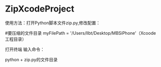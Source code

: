 # ZipXcodeProject

使用方法：打开Python脚本文件zip.py,修改配置：

#要压缩的文件目录
myFilePath = '/Users/llbt/Desktop/MBSiPhone'（Xcoode工程目录）

打开终端
输入命令：

python + zip.py的文件目录
